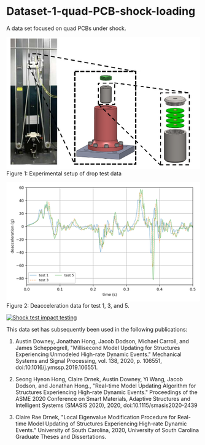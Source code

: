 # Dataset-1-quad-PCB-shock-loading
A data set focused on quad PCBs under shock.

![plot](./images/test_setup.png)
Figure 1: Experimental setup of drop test data

![plot](./images/candata.png)
Figure 2: Deacceleration data for test 1, 3, and 5. 

<a href="{https://www.youtube.com/watch?v=Azxv1YyBkQw&ab_channel=ARTS-LabattheUniversityofSouthCarolina}" title="Link Title"><img src="{./images/cshock_test_system.png}" alt="Shock test impact testing" /></a>




This data set has subsequently been used in the following publications:
1. Austin Downey, Jonathan Hong, Jacob Dodson, Michael Carroll, and James Scheppegrell, "Millisecond Model Updating for Structures Experiencing Unmodeled High-rate Dynamic Events." Mechanical Systems and Signal Processing, vol. 138, 2020, p. 106551, doi:10.1016/j.ymssp.2019.106551.

1. Seong Hyeon Hong, Claire Drnek, Austin Downey, Yi Wang, Jacob Dodson, and Jonathan Hong., "Real-time Model Updating Algorithm for Structures Experiencing High-rate Dynamic Events." Proceedings of the ASME 2020 Conference on Smart Materials, Adaptive Structures and Intelligent Systems (SMASIS 2020), 2020, doi:10.1115/smasis2020-2439

1. Claire Rae Drnek, "Local Eigenvalue Modification Procedure for Real-time Model Updating of Structures Experiencing High-rate Dynamic Events." University of South Carolina, 2020, University of South Carolina Graduate Theses and Dissertations.






















